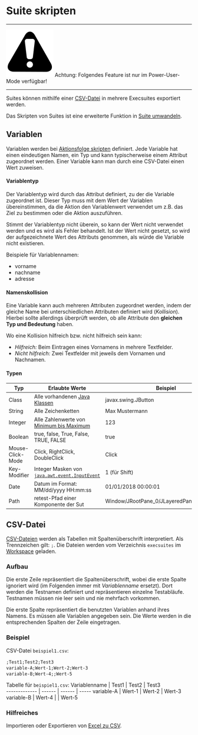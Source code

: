 
Suite skripten
==============

___
![Warning](../../icons/warning.png) Achtung: Folgendes Feature ist nur im Power-User-Mode verfügbar!
___

Suites können mithilfe einer [CSV-Datei](https://de.wikipedia.org/wiki/CSV_(Dateiformat)) in mehrere Execsuites exportiert werden.

Das Skripten von Suites ist eine erweiterte Funktion in [Suite umwandeln](suite-umwandeln.md). 

## Variablen

Variablen werden bei [Aktionsfolge skripten](aktionsfolge-skripten.md) definiert. Jede Variable hat einen eindeutigen Namen, ein Typ und kann typischerweise einem Attribut zugeordnet werden. Einer Variable kann man durch eine CSV-Datei einen Wert zuweisen.

#### Variablentyp

Der Variablentyp wird durch das Attribut definiert, zu der die Variable zugeordnet ist. Dieser Typ muss mit dem Wert der Variablen übereinstimmen, da die Aktion den Variablenwert verwendet um z.B. das Ziel zu bestimmen oder die Aktion auszuführen. 

Stimmt der Variablentyp nicht überein, so kann der Wert nicht verwendet werden und es wird als Fehler behandelt. Ist der Wert nicht gesetzt, so wird der aufgezeichnete Wert des Attributs genommen, als würde die Variable nicht existieren.

Beispiele für Variablennamen:  
* vorname
* nachname
* adresse

#### Namenskollision

Eine Variable kann auch mehreren Attributen zugeordnet werden, indem der gleiche Name bei unterschiedlichen Attributen definiert wird (*Kollision*). Hierbei sollte allerdings überprüft werden, ob alle Attribute den **gleichen Typ und Bedeutung** haben. 

Wo eine Kollision hilfreich bzw. nicht hilfreich sein kann:
* *Hilfreich:* Beim Eintragen eines Vornamens in mehrere Textfelder.
* *Nicht hilfreich:* Zwei Textfelder mit jeweils dem Vornamen und Nachnamen.

#### Typen

Typ | Erlaubte Werte | Beispiel
--- | -------------- | ---
Class | Alle vorhandenen [Java Klassen](https://docs.oracle.com/javase/6/docs/api/) | javax.swing.JButton
String | Alle Zeichenketten | Max Mustermann
Integer | Alle Zahlenwerte von [Minimum bis Maximum](https://docs.oracle.com/javase/6/docs/api/constant-values.html#java.lang.Integer.MAX_VALUE) | 123
Boolean | true, false, True, False, TRUE, FALSE | true
Mouse-Click-Mode | Click, RightClick, DoubleClick | Click
Key-Modifier | Integer Masken von [`java.awt.event.InputEvent`](https://docs.oracle.com/javase/6/docs/api/constant-values.html#java.awt.event.InputEvent.SHIFT_MASK) | 1 (für Shift)
Date | Datum im Format: MM/dd/yyyy HH:mm:ss | 01/01/2018 00:00:01
Path | retest-Pfad einer Komponente der Sut | Window/JRootPane_0/JLayeredPane_0/JButton_0

## CSV-Datei

[CSV-Dateien](https://de.wikipedia.org/wiki/CSV_(Dateiformat)) werden als Tabellen mit Spaltenüberschrift interpretiert. Als Trennzeichen gilt: `;`. Die Dateien werden vom Verzeichnis `execsuites` im [Workspace](../konfiguration/verzeichnisse.md) geladen.

### Aufbau

Die erste Zeile repräsentiert die Spaltenüberschrift, wobei die erste Spalte ignoriert wird (im Folgenden immer mit *Variablenname* ersetzt). Dort werden die Testnamen definiert und repräsentieren einzelne Testabläufe. Testnamen müssen nie leer sein und nie mehrfach vorkommen.

Die erste Spalte repräsentiert die benutzten Variablen anhand ihres Namens. Es müssen alle Variablen angegeben sein. Die Werte werden in die entsprechenden Spalten der Zeile eingetragen.

### Beispiel

CSV-Datei `beispiel1.csv`:
```text
;Test1;Test2;Test3
variable-A;Wert-1;Wert-2;Wert-3
variable-B;Wert-4;;Wert-5
```
Tabelle für `beispiel1.csv`:
Variablenname | Test1  | Test2  | Test3  
------------- | ------ | ------ | -----
variable-A    | Wert-1 | Wert-2 | Wert-3
variable-B    | Wert-4 |        | Wert-5

### Hilfreiches

Importieren oder Exportieren von [Excel zu CSV](https://support.office.com/de-de/article/importieren-oder-exportieren-von-textdateien-txt-oder-csv-5250ac4c-663c-47ce-937b-339e391393ba?ui=de-DE&rs=de-DE&ad=DE).

